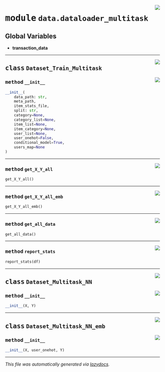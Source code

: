 <!-- markdownlint-disable -->

<a href="../deepchoice/data/dataloader_multitask.py#L0"><img align="right" style="float:right;" src="https://img.shields.io/badge/-source-cccccc?style=flat-square"></a>

# <kbd>module</kbd> `data.dataloader_multitask`




**Global Variables**
---------------
- **transaction_data**


---

<a href="../deepchoice/data/dataloader_multitask.py#L14"><img align="right" style="float:right;" src="https://img.shields.io/badge/-source-cccccc?style=flat-square"></a>

## <kbd>class</kbd> `Dataset_Train_Multitask`




<a href="../deepchoice/data/dataloader_multitask.py#L15"><img align="right" style="float:right;" src="https://img.shields.io/badge/-source-cccccc?style=flat-square"></a>

### <kbd>method</kbd> `__init__`

```python
__init__(
    data_path: str,
    meta_path,
    item_stats_file,
    split: str,
    category=None,
    category_list=None,
    item_list=None,
    item_category=None,
    user_list=None,
    user_onehot=False,
    conditional_model=True,
    users_map=None
)
```








---

<a href="../deepchoice/data/dataloader_multitask.py#L318"><img align="right" style="float:right;" src="https://img.shields.io/badge/-source-cccccc?style=flat-square"></a>

### <kbd>method</kbd> `get_X_Y_all`

```python
get_X_Y_all()
```





---

<a href="../deepchoice/data/dataloader_multitask.py#L331"><img align="right" style="float:right;" src="https://img.shields.io/badge/-source-cccccc?style=flat-square"></a>

### <kbd>method</kbd> `get_X_Y_all_emb`

```python
get_X_Y_all_emb()
```





---

<a href="../deepchoice/data/dataloader_multitask.py#L205"><img align="right" style="float:right;" src="https://img.shields.io/badge/-source-cccccc?style=flat-square"></a>

### <kbd>method</kbd> `get_all_data`

```python
get_all_data()
```





---

<a href="../deepchoice/data/dataloader_multitask.py#L177"><img align="right" style="float:right;" src="https://img.shields.io/badge/-source-cccccc?style=flat-square"></a>

### <kbd>method</kbd> `report_stats`

```python
report_stats(df)
```






---

<a href="../deepchoice/data/dataloader_multitask.py#L352"><img align="right" style="float:right;" src="https://img.shields.io/badge/-source-cccccc?style=flat-square"></a>

## <kbd>class</kbd> `Dataset_Multitask_NN`




<a href="../deepchoice/data/dataloader_multitask.py#L353"><img align="right" style="float:right;" src="https://img.shields.io/badge/-source-cccccc?style=flat-square"></a>

### <kbd>method</kbd> `__init__`

```python
__init__(X, Y)
```









---

<a href="../deepchoice/data/dataloader_multitask.py#L364"><img align="right" style="float:right;" src="https://img.shields.io/badge/-source-cccccc?style=flat-square"></a>

## <kbd>class</kbd> `Dataset_Multitask_NN_emb`




<a href="../deepchoice/data/dataloader_multitask.py#L365"><img align="right" style="float:right;" src="https://img.shields.io/badge/-source-cccccc?style=flat-square"></a>

### <kbd>method</kbd> `__init__`

```python
__init__(X, user_onehot, Y)
```











---

_This file was automatically generated via [lazydocs](https://github.com/ml-tooling/lazydocs)._

